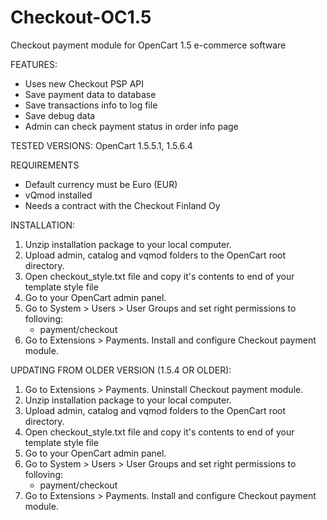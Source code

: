 # Checkout-OC1.5
Checkout payment module for OpenCart 1.5 e-commerce software 

FEATURES:
- Uses new Checkout PSP API
- Save payment data to database
- Save transactions info to log file
- Save debug data
- Admin can check payment status in order info page

TESTED VERSIONS:
OpenCart 1.5.5.1, 1.5.6.4

REQUIREMENTS
- Default currency must be Euro (EUR)
- vQmod installed
- Needs a contract with the Checkout Finland Oy 

INSTALLATION:
1. Unzip installation package to your local computer.
2. Upload admin, catalog and vqmod folders to the OpenCart root directory.
3. Open checkout_style.txt file and copy it's contents to end of your template style file
4. Go to your OpenCart admin panel.
5. Go to System > Users > User Groups and set right permissions to folloving:
	- payment/checkout
6. Go to Extensions > Payments. Install and configure Checkout payment module.

UPDATING FROM OLDER VERSION (1.5.4 OR OLDER):
1. Go to Extensions > Payments. Uninstall Checkout payment module.
2. Unzip installation package to your local computer.
3. Upload admin, catalog and vqmod folders to the OpenCart root directory.
4. Open checkout_style.txt file and copy it's contents to end of your template style file
5. Go to your OpenCart admin panel.
6. Go to System > Users > User Groups and set right permissions to folloving:
	- payment/checkout
7. Go to Extensions > Payments. Install and configure Checkout payment module.
